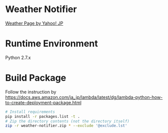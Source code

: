 # Weather Notifier

[Weather Page by Yahoo! JP](http://weather.yahoo.co.jp/weather/jp/13/4410.html)

# Runtime Environment

Python 2.7.x

# Build Package

Follow the instruction by https://docs.aws.amazon.com/ja_jp/lambda/latest/dg/lambda-python-how-to-create-deployment-package.html

```sh
# Install requirements
pip install -r packages.list -t .
# Zip the directory contents (not the directory itself)
zip -r weather-notifier.zip * --exclude '@exclude.lst'
```
